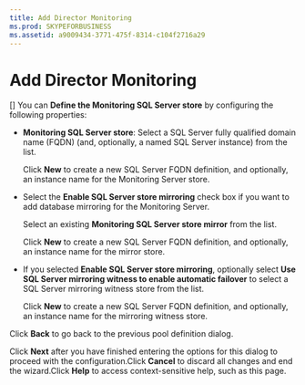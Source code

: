 ```yaml
---
title: Add Director Monitoring
ms.prod: SKYPEFORBUSINESS
ms.assetid: a9009434-3771-475f-8314-c104f2716a29
---
```



# Add Director Monitoring
[]
You can **Define the Monitoring SQL Server store** by configuring the following properties:
  
    
    


- **Monitoring SQL Server store**: Select a SQL Server fully qualified domain name (FQDN) (and, optionally, a named SQL Server instance) from the list.
    
    
    
    Click **New** to create a new SQL Server FQDN definition, and optionally, an instance name for the Monitoring Server store.
    
    
    
  
- Select the **Enable SQL Server store mirroring** check box if you want to add database mirroring for the Monitoring Server.
    
    
    
    Select an existing **Monitoring SQL Server store mirror** from the list.
    
    
    
    Click **New** to create a new SQL Server FQDN definition, and optionally, an instance name for the mirror store.
    
    
    
  
- If you selected **Enable SQL Server store mirroring**, optionally select **Use SQL Server mirroring witness to enable automatic failover** to select a SQL Server mirroring witness store from the list.
    
    
    
    Click **New** to create a new SQL Server FQDN definition, and optionally, an instance name for the mirroring witness store.
    
  

Click **Back** to go back to the previous pool definition dialog.
  
    
    

Click **Next** after you have finished entering the options for this dialog to proceed with the configuration.Click **Cancel** to discard all changes and end the wizard.Click **Help** to access context-sensitive help, such as this page.

